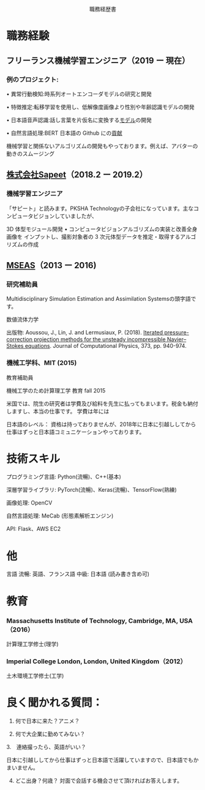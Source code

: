 <p align="center"> 職務経歴書 </p>

# 職務経験

## フリーランス機械学習エンジニア（2019 ー 現在）

### 例のプロジェクト:

• 異常行動検知:時系列オートエンコーダモデルの研究と開発

• 特徴推定:転移学習を使用し、低解像度画像より性別や年齢認識モデルの開発

• 日本語音声認識:話し言葉を片仮名に変換する[モデル](https://github.com/aoussou/wav2kana/blob/master/explore.ipynb)の開発

• 自然言語処理:BERT 日本語の Github にの[貢献](https://github.com/yoheikikuta/bert-japanese/blob/master/notebook/check-extract-features.ipynb)

機械学習と関係ないアルゴリズムの開発もやっております。例えば、アバターの動きのスムージング



## [株式会社Sapeet](https://about.sapeet.com/)（2018.2 ー 2019.2）
### 機械学習エンジニア

「サピート」と読みます。PKSHA Technologyの子会社になっています。主なコンピュータビジョンしていましたが、

3D 体型モジュール開発 • コンピュータビジョンアルゴリズムの実装と改善全身画像を
インプットし、撮影対象者の 3 次元体型データを推定・取得するアルゴリズムの作成

## [MSEAS](http://mseas.mit.edu/)（2013 ー 2016)
### 研究補助員

Multidisciplinary Simulation Estimation and Assimilation Systemsの頭字語です。

数値流体力学


出版物: Aoussou, J., Lin, J. and Lermusiaux, P. (2018). [Iterated pressure-correction projection
methods for the unsteady incompressible Navier–Stokes equations](http://mseas.mit.edu/publications/PDF/Aoussou_et_al_JCP2018.pdf). Journal of Computational
Physics, 373, pp. 940-974.


### 機械工学科、MIT (2015)
教育補助員

機械工学のため計算理工学
教育
fall 2015


米国では、院生の研究者は学費及び給料を先生に払ってもまいます。税金も納付しますし、本当の仕事です。
学費は年には

日本語のレベル：
資格は持っておりませんが、2018年に日本に引越ししてから仕事はずっと日本語コミュニケーションやっております。



# 技術スキル
プログラミング言語: Python(流暢)、C++(基本)

深層学習ライブラリ: PyTorch(流暢)、Keras(流暢)、TensorFlow(熟練)

画像処理: OpenCV

自然言語処理: MeCab (形態素解析エンジン)

API: Flask、AWS EC2

# 他
言語
流暢: 英語、フランス語
中級: 日本語 (読み書き含め可)

# 教育
### Massachusetts Institute of Technology, Cambridge, MA, USA（2016）
計算理工学修士(理学)

### Imperial College London, London, United Kingdom（2012）
土木環境工学修士(工学)


# 良く聞かれる質問：

1. 何で日本に来た？アニメ？

2. 何で大企業に勤めてみない？

3.　連絡撮ったら、英語がいい？

日本に引越ししてから仕事はずっと日本語で活躍していますので、日本語でもかまいません。

4. どこ出身？何歳？
対面で会話する機会させて頂ければお答えします。




